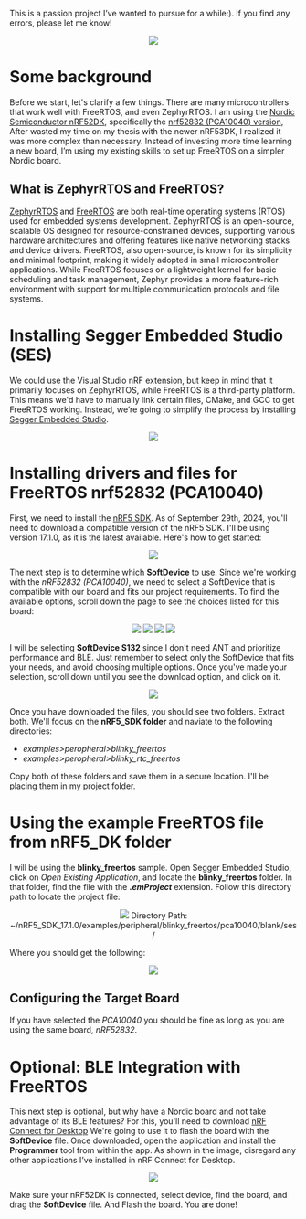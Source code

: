 This is a passion project I’ve wanted to pursue for a while:). If you find any errors, please let me know!

<p align="center">
  <img src="https://github.com/user-attachments/assets/3e2c3925-b929-40fb-822a-9deeb70dd5db"/>
</p>

# Some background 
Before we start, let's clarify a few things. There are many microcontrollers that work well with FreeRTOS, and even ZephyrRTOS. I am using the [Nordic Semiconductor nRF52DK](https://www.nordicsemi.com/Products/Development-hardware/nRF52-DK), specifically the [nrf52832 (PCA10040) version](https://www.nordicsemi.com/Products/nRF52832), After wasted my time on my thesis with the newer nRF53DK, I realized it was more complex than necessary. Instead of investing more time learning a new board, I’m using my existing skills to set up FreeRTOS on a simpler Nordic board.


## What is ZephyrRTOS and FreeRTOS?
[ZephyrRTOS](https://docs.zephyrproject.org/latest/index.html) and [FreeRTOS](https://www.freertos.org/Documentation/02-Kernel/07-Books-and-manual/01-RTOS_book) are both real-time operating systems (RTOS) used for embedded systems development. ZephyrRTOS is an open-source, scalable OS designed for resource-constrained devices, supporting various hardware architectures and offering features like native networking stacks and device drivers. FreeRTOS, also open-source, is known for its simplicity and minimal footprint, making it widely adopted in small microcontroller applications. While FreeRTOS focuses on a lightweight kernel for basic scheduling and task management, Zephyr provides a more feature-rich environment with support for multiple communication protocols and file systems.








# Installing Segger Embedded Studio (SES)
We could use the Visual Studio nRF extension, but keep in mind that it primarily focuses on ZephyrRTOS, while FreeRTOS is a third-party platform. This means we'd have to manually link certain files, CMake, and GCC to get FreeRTOS working. Instead, we’re going to simplify the process by installing [Segger Embedded Studio](https://www.segger.com/downloads/embedded-studio/).

<p align="center">
  <img src="https://github.com/user-attachments/assets/45944928-68a0-471b-a072-977cfdd68481"/>
</p>



# Installing drivers and files for FreeRTOS nrf52832 (PCA10040)

First, we need to install the [nRF5 SDK](https://www.nordicsemi.com/Products/Development-software/nRF5-SDK/Download). As of September 29th, 2024, you'll need to download a compatible version of the nRF5 SDK. I'll be using version 17.1.0, as it is the latest available. Here's how to get started:

<p align="center">
  <img src="https://github.com/user-attachments/assets/8392edf5-61b5-4b6e-ac50-a0d952d07f00"/>
</p>

The next step is to determine which **SoftDevice** to use. Since we're working with the *nRF52832 (PCA10040)*, we need to select a SoftDevice that is compatible with our board and fits our project requirements. To find the available options, scroll down the page to see the choices listed for this board:

<p align="center">
  <img src="https://github.com/user-attachments/assets/cbac46ba-e2c8-4510-b3f7-7ebd350c4f1b"/>
  <img src="https://github.com/user-attachments/assets/cef6a60a-edd6-4aac-91a6-e8a74fbdb9e2"/>
  <img src="https://github.com/user-attachments/assets/3962151f-552c-4759-b85c-d8705ae9100a"/>
  <img src="https://github.com/user-attachments/assets/44dcbe3e-7b1d-4279-9da9-1c92b365727d"/>

</p>

I will be selecting **SoftDevice S132** since I don't need ANT and prioritize performance and BLE. Just remember to select only the SoftDevice that fits your needs, and avoid choosing multiple options. Once you've made your selection, scroll down until you see the download option, and click on it.

<p align="center">
  <img src="https://github.com/user-attachments/assets/15d83cd1-aea8-4fa4-857d-a934d92980f0"/>
</p>

Once you have downloaded the files, you should see two folders. Extract both. We'll focus on the **nRF5_SDK folder** and naviate to the following directories:
- *examples>peropheral>blinky_freertos*
- *examples>peropheral>blinky_rtc_freertos*

Copy both of these folders and save them in a secure location. I'll be placing them in my project folder.

# Using the example FreeRTOS file from nRF5_DK folder
I will be using the **blinky_freertos** sample. Open Segger Embedded Studio, click on *Open Existing Application*, and locate the **blinky_freertos** folder. In that folder, find the file with the ***.emProject*** extension. Follow this directory path to locate the project file:

<p align="center">
  <img src="https://github.com/user-attachments/assets/cc7d717b-dce8-481f-a149-8974b9101bba"/>
  Directory Path: ~/nRF5_SDK_17.1.0/examples/peripheral/blinky_freertos/pca10040/blank/ses/
</p>

Where you should get the following:
<p align="center">
  <img src="https://github.com/user-attachments/assets/e020bde9-2199-4119-b34e-a056eceae7ef"/>
</p>



## Configuring the Target Board
If you have selected the *PCA10040* you should be fine as long as you are using the same board, *nRF52832*.

# Optional: BLE Integration with FreeRTOS
This next step is optional, but why have a Nordic board and not take advantage of its BLE features? For this, you'll need to download [nRF Connect for Desktop](https://www.nordicsemi.com/Products/Development-tools/nRF-Connect-for-Desktop) We're going to use it to flash the board with the **SoftDevice** file. Once downloaded, open the application and install the **Programmer** tool from within the app. As shown in the image, disregard any other applications I’ve installed in nRF Connect for Desktop.


<p align="center">
  <img src="https://github.com/user-attachments/assets/05383bb7-85fc-486f-b547-f41c98b631bf"/>
</p>


Make sure your nRF52DK is connected, select device, find the board, and drag the **SoftDevice** file. And Flash the board. You are done!














